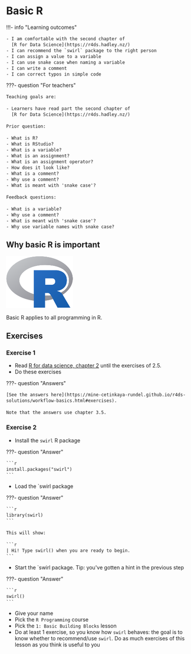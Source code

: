 # Basic R

!!!- info "Learning outcomes"

    - I am comfortable with the second chapter of
      [R for Data Science](https://r4ds.hadley.nz/)
    - I can recommend the `swirl` package to the right person
    - I can assign a value to a variable
    - I can use snake case when naming a variable
    - I can write a comment
    - I can correct typos in simple code

???- question "For teachers"

    Teaching goals are:

    - Learners have read part the second chapter of
      [R for Data Science](https://r4ds.hadley.nz/)

    Prior question:

    - What is R?
    - What is RStudio?
    - What is a variable?
    - What is an assignment?
    - What is an assignment operator?
    - How does it look like?
    - What is a comment?
    - Why use a comment?
    - What is meant with 'snake case'?

    Feedback questions:

    - What is a variable?
    - Why use a comment?
    - What is meant with 'snake case'?
    - Why use variable names with snake case?

## Why basic R is important

![The R logo](../logo/r_logo_25.png)

Basic R applies to all programming in R.

## Exercises

### Exercise 1

- Read [R for data science, chapter 2](https://r4ds.hadley.nz/workflow-basics.html)
  until the exercises of 2.5.
- Do these exercises

???- question "Answers"

    [See the answers here](https://mine-cetinkaya-rundel.github.io/r4ds-solutions/workflow-basics.html#exercises).

    Note that the answers use chapter 3.5.


### Exercise 2

- Install the `swirl` R package

???- question "Answer"

    ```r
    install.packages("swirl")
    ```

- Load the `swirl package

???- question "Answer"

    ```r
    library(swirl)
    ```

    This will show:

    ```r
    | Hi! Type swirl() when you are ready to begin.
    ```

- Start the `swirl package. Tip: you've gotten
  a hint in the previous step

???- question "Answer"

    ```r
    swirl()
    ```

- Give your name
- Pick the `R Programming` course
- Pick the `1: Basic Building Blocks` lesson
- Do at least 1 exercise, so you know how `swirl` behaves:
  the goal is to know whether to recommend/use `swirl`.
  Do as much exercises of this lesson as you think is useful to you

